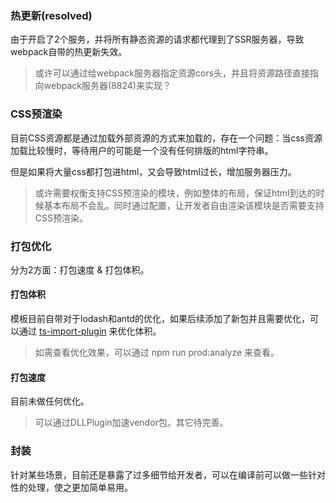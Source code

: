 ### 热更新(resolved) <a id="hmr"></a>

由于开启了2个服务，并将所有静态资源的请求都代理到了SSR服务器，导致webpack自带的热更新失效。

> 或许可以通过给webpack服务器指定资源cors头，并且将资源路径直接指向webpack服务器(8824)来实现？

### CSS预渲染 <a id="css"></a>

目前CSS资源都是通过加载外部资源的方式来加载的，存在一个问题：当css资源加载比较慢时，等待用户的可能是一个没有任何排版的html字符串。

但是如果将大量css都打包进html，又会导致html过长，增加服务器压力。

> 或许需要权衡支持CSS预渲染的模块，例如整体的布局，保证html到达的时候基本布局不会乱。同时通过配置，让开发者自由渲染该模块是否需要支持CSS预渲染。

### 打包优化<a id="optimize"></a>
分为2方面：打包速度 & 打包体积。

#### 打包体积

模板目前自带对于lodash和antd的优化，如果后续添加了新包并且需要优化，可以通过 [ts-import-plugin](https://github.com/Brooooooklyn/ts-import-plugin) 来优化体积。

> 如需查看优化效果，可以通过 npm run prod:analyze 来查看。

#### 打包速度
目前未做任何优化。

> 可以通过DLLPlugin加速vendor包。其它待完善。

### 封装

针对某些场景，目前还是暴露了过多细节给开发者，可以在编译前可以做一些针对性的处理，使之更加简单易用。
